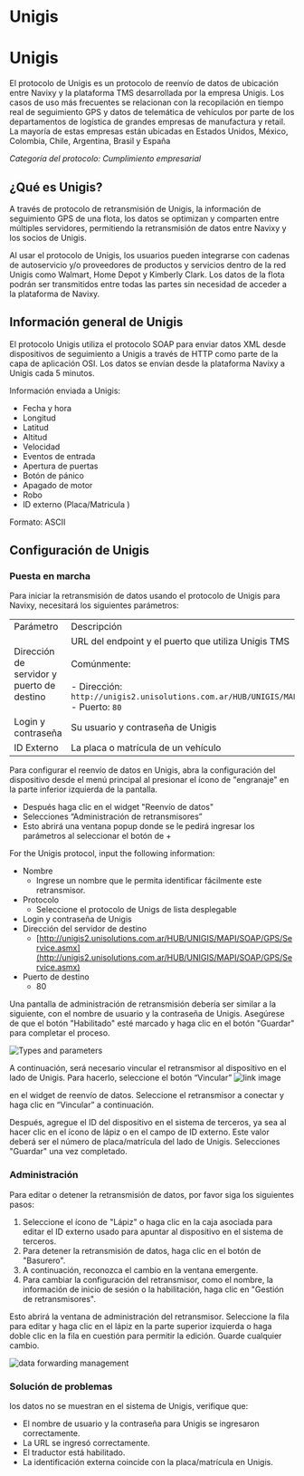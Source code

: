 # Unigis

# Unigis

El protocolo de Unigis es un protocolo de reenvío de datos de ubicación entre Navixy y la plataforma TMS desarrollada por la empresa Unigis. Los casos de uso más frecuentes se relacionan con la recopilación en tiempo real de seguimiento GPS y datos de telemática de vehículos por parte de los departamentos de logística de grandes empresas de manufactura y retail. La mayoría de estas empresas están ubicadas en Estados Unidos, México, Colombia, Chile, Argentina, Brasil y España

*Categoría del protocolo: Cumplimiento empresarial*

## ¿Qué es Unigis?

A través de protocolo de retransmisión de Unigis, la información de seguimiento GPS de una flota, los datos se optimizan y comparten entre múltiples servidores, permitiendo la retransmisión de datos entre Navixy y los socios de Unigis.

Al usar el protocolo de Unigis, los usuarios pueden integrarse con cadenas de autoservicio y/o proveedores de productos y servicios dentro de la red Unigis como Walmart, Home Depot y Kimberly Clark. Los datos de la flota podrán ser transmitidos entre todas las partes sin necesidad de acceder a la plataforma de Navixy.

## Información general de Unigis

El protocolo Unigis utiliza el protocolo SOAP para enviar datos XML desde dispositivos de seguimiento a Unigis a través de HTTP como parte de la capa de aplicación OSI. Los datos se envían desde la plataforma Navixy a Unigis cada 5 minutos.

Información enviada a Unigis:

- Fecha y hora
- Longitud
- Latitud
- Altitud
- Velocidad
- Eventos de entrada
- Apertura de puertas
- Botón de pánico
- Apagado de motor
- Robo
- ID externo (Placa/Matricula )

Formato: ASCII

## Configuración de Unigis

### Puesta en marcha

Para iniciar la retransmisión de datos usando el protocolo de Unigis para Navixy, necesitará los siguientes parámetros: 

|     |     |
| --- | --- |
| Parámetro | Descripción |
| Dirección de servidor y puerto de destino | URL del endpoint y el puerto que utiliza Unigis TMS<br><br>Comúnmente:<br><br>- Dirección: `http://unigis2.unisolutions.com.ar/HUB/UNIGIS/MAPI/SOAP/GPS/Service.asmx`<br>- Puerto: `80` |
| Login y contraseña | Su usuario y contraseña de Unigis |
| ID Externo | La placa o matrícula de un vehículo |

Para configurar el reenvío de datos en Unigis, abra la configuración del dispositivo desde el menú principal al presionar el ícono de "engranaje" en la parte inferior izquierda de la pantalla.

- Después haga clic en el widget "Reenvío de datos"
- Selecciones “Administración de retransmisores”
- Esto abrirá una ventana popup donde se le pedirá ingresar los parámetros al seleccionar el botón de +

For the Unigis protocol, input the following information:

- Nombre
  - Ingrese un nombre que le permita identificar fácilmente este retransmisor.
- Protocolo
  - Seleccione el protocolo de Unigs de lista desplegable
- Login y contraseña de Unigis
- Dirección del servidor de destino
  - [http://unigis2.unisolutions.com.ar/HUB/UNIGIS/MAPI/SOAP/GPS/Service.asmx](http://unigis2.unisolutions.com.ar/HUB/UNIGIS/MAPI/SOAP/GPS/Service.asmx)
- Puerto de destino
  - 80

Una pantalla de administración de retransmisión debería ser similar a la siguiente, con el nombre de usuario y la contraseña de Unigis. Asegúrese de que el botón "Habilitado" esté marcado y haga clic en el botón "Guardar" para completar el proceso.

![Types and parameters](https://www.navixy.com/wp-content/uploads/2022/08/pasted-image-0-600x112.png)

A continuación, será necesario vincular el retransmisor al dispositivo en el lado de Unigis. Para hacerlo, seleccione el botón “Vincular” ![link image](https://www.navixy.com/wp-content/uploads/2022/08/image-3.png)

 en el widget de reenvío de datos. Seleccione el retransmisor a conectar y haga clic en “Vincular” a continuación.

Después, agregue el ID del dispositivo en el sistema de terceros, ya sea al hacer clic en el ícono de lápiz o en el campo de ID externo. Este valor deberá ser el número de placa/matrícula del lado de Unigis. Selecciones "Guardar" una vez completado.

### Administración

Para editar o detener la retransmisión de datos, por favor siga los siguientes pasos:

1. Seleccione el ícono de "Lápiz" o haga clic en la caja asociada para editar el ID externo usado para apuntar al dispositivo en el sistema de terceros.
2. Para detener la retransmisión de datos, haga clic en el botón de "Basurero".
3. A continuación, reconozca el cambio en la ventana emergente.
4. Para cambiar la configuración del retransmisor, como el nombre, la información de inicio de sesión o la habilitación, haga clic en "Gestión de retransmisores".

Esto abrirá la ventana de administración del retransmisor. Seleccione la fila para editar y haga clic en el lápiz en la parte superior izquierda o haga doble clic en la fila en cuestión para permitir la edición. Guarde cualquier cambio.

![data forwarding management](https://www.navixy.com/wp-content/uploads/2022/08/pasted-image-0-1-600x96.png)

### Solución de problemas

los datos no se muestran en el sistema de Unigis, verifique que:

- El nombre de usuario y la contraseña para Unigis se ingresaron correctamente.
- La URL se ingresó correctamente.
- El traductor está habilitado.
- La identificación externa coincide con la placa/matrícula en Unigis.